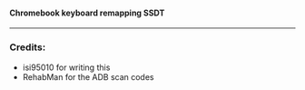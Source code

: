 #### Chromebook keyboard remapping SSDT


-----------------------------------------------------------------------------------------------------------------------------------------------------------

### Credits:
- isi95010 for writing this 
- RehabMan for the ADB scan codes
